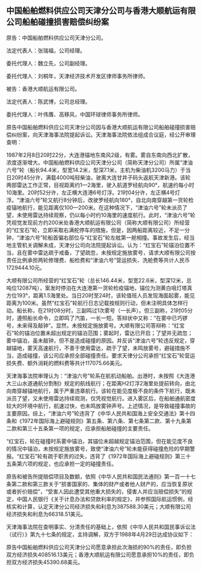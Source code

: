 ## 中国船舶燃料供应公司天津分公司与香港大顺航运有限公司船舶碰撞损害赔偿纠纷案

原告：中国船舶燃料供应公司天津分公司。

法定代表人：张瑞福，公司经理。

委托代理人：魏立先，公司副经理。

委托代理人：刘桐年，天津经济技术开发区律师事务所律师。

被告：香港大顺航运有限公司。

法定代表人：陈武博，公司总经理。

委托代理人：叶伟膺、高移风，中国环球律师事务所律师。

原告中国船舶燃料供应公司天津分公司因与香港大顺航运有限公司船舶碰撞损害赔偿纠纷案，向天津海事法院提起诉讼。天津海事法院依法组成合议庭，经公开审理查明：

1987年2月8日20时22分，大连港锚地东南风2级，有雾。雾自东南向西北扩散，浓度逐渐增大。中国船舶燃料供应公司天津分公司（简称天津分公司）所属“津油六号”轮（船长94.4米，型宽14.2米，型深7.1米，主机为柴油机3200马力）于当日20时45分许，满载4000吨轻柴油，驶离大连甘井子码头返航天津新港。该轮两部雷达工作正常，目视距离约1—2海里，驶入航道罗经航向90°，航速约每小时10海里。20时52分许，左正横大连港6号灯浮。21时04分许，左正横4号灯浮。“津油六号”轮又航行8分钟后，改驶罗经航向180°，自北向南穿越第一货轮检疫锚地航行，能见距离仅100—200米。在这种情况下，“津油六号”轮未派员了望，未使用雷达持续观察，仍以每小时约10海里的速度航行。此时，“津油六号”轮凭视觉发现前方约200米处香港大顺航运有限公司（简称大顺有限公司）所经营的“红宝石”轮，立即采取右满舵停车的措施，但是，因两船距离较近，不足一分钟，“津油六号”轮船首偏右部位与“红宝石”轮左舷第一舱相撞。事故发生后，经当地主管机关调解未成，天津分公司向法院提起诉讼。认为：“红宝石”轮锚泊位置不当，且在雾中雷达疏于戒备，了望疏忽，未按规定施放雾号，请求大顺有限公司按责任比例承担两轮修理费、船检费和“津油六号”营运损失、洗舱费等共计人民币1729444.10元。

大顺有限公司所经营的“红宝石”轮（总长146.44米，型宽22.6米，型深12米，总吨位12087吨），案发时停泊在大连港第一货轮检疫锚地，锚位为测黄白咀灯塔真方位193°，距离1.5海里处。当日20时至24时，该轮值班人员发现海面起雾，能见距离为100米。虽然“红宝石”轮航行日志记载按规则行动，但未注明具体怎样行动。船长称，在21时08分时，三副鸣过1次雾号（一长声）。但三副称，21时05分时，遵照船长命令，立即鸣了汽笛，一长一短。答辩状中又称：“在雾中已巧锣号，未来得及敲钟”。显然，未按规定施放雾号。大顺有限公司答辩称：“红宝石”轮的锚泊位置未超出规定的锚泊范围；雾起时，雷达已开启；了望并无疏忽；雾中锚泊，虽未敲钟，但不是造成碰撞的原因。并反诉“津油六号”轮违反规定，穿越锚地，雾天高速航行，不善于使用雷达，疏于了望，未鸣放雾号，避碰措施不当，造成碰撞，该公司应承担全部碰撞责任。要求天律分公司承担“红宝石”轮营运损失费、额外消耗的燃料费等共计117075.66美元。

天津海事法院审理认为：“津油六号”轮系在航机动船舶。出港时，未按照《大连港大三山水道通航分割制》规定的航线航行；在距离H2灯浮2海里处提前转向，由北向南穿越锚地航行，属于严重违章航行。该轮在能见度极不良的条件下航行，既未派员了望，又未使用雷达持续观测，仅凭视觉航行。进入雾区后，在船舶通航密度较大的环境中航行，航速过快，也未鸣放雾钟声号。上述情况，是导致碰撞事故的主要原因。综上，“津油六号”轮违背了《中华人民共和国海上安全交通法》第十四条和《1972年国际海上避碰规则》第五条、第六条、第七条第二款、第十九条第二款和第三十五条第一项的规定，应承担船舶碰撞的主要责任。

“红宝石，轮在碰撞时系雾中锚泊，其锚位未超越规定锚泊范围，但在能见度不良的情况中锚泊，未按规定施放雾号，致使“津油六号”轮未能获得碰撞危险的早期警报。“红宝石”轮有疏于职责的过失，违背了《1972年国际海上避碰规则》第三十五条第六项的规定，也应承担一定的碰撞责任。

原告和被告所提赔偿项目及数额，依照《中华人民共和国民法通则》第一百一十七条第二款和第三款关于“损害国家的、集体的财产或者他人财产的，应当恢复原状或者折价赔偿”，“受害人因此遭受其他重大损失的，侵害人并应当赔偿损失”的规定，中国人民银行《关于计息办法和贷款利率的规定》，并参照国际航运惯例，经核实和计算，认定天津分公司经济损失和利息为387588.30美元；大顺有限公司经济损失和利息为66318.51美元。

天津海事法院在查明事实、分清责任的基础上，依照《中华人民共和国民事诉讼法（试行）》第九十七条的规定，主持调解，双方于1988年4月29日达成协议如下：

原告中国船舶燃料供应公司天津分公司愿意承担此次海损的90%的责任，即负担双方经济损失408516.13美元；香港大顺航运有限公司愿意承担10%的责任，即负担双方经济损失45390.68美元。

